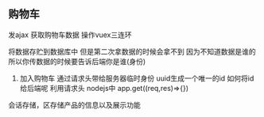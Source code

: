 ## 购物车
发ajax 获取购物车数据 操作vuex三连环

将数据存贮到数据库中 但是第二次拿数据的时候会拿不到
因为不知道数据是谁的 所以你传数据的时候要告诉后端你是谁(身份)

1. 加入购物车 通过请求头带给服务器临时身份
 uuid生成一个唯一的id 
 如何将id给后端呢 利用请求头   nodejs中 app.get((req,res)=>{})

会话存储，区存储产品的信息以及展示功能